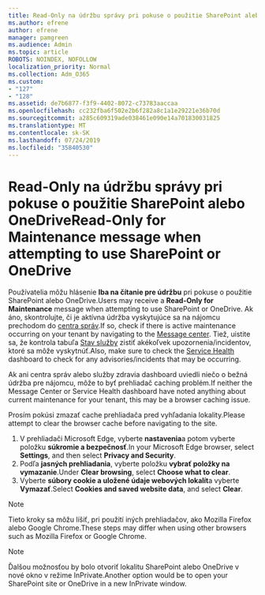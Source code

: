 ```yaml
---
title: Read-Only na údržbu správy pri pokuse o použitie SharePoint alebo OneDrive
ms.author: efrene
author: efrene
manager: pamgreen
ms.audience: Admin
ms.topic: article
ROBOTS: NOINDEX, NOFOLLOW
localization_priority: Normal
ms.collection: Adm_O365
ms.custom:
- "127"
- "128"
ms.assetid: de7b6877-f3f9-4402-8072-c73783aaccaa
ms.openlocfilehash: cc232fba6f502e2b6f282a8c1a1e29221e36b70d
ms.sourcegitcommit: a285c609319ade038461e090e14a701830031825
ms.translationtype: MT
ms.contentlocale: sk-SK
ms.lasthandoff: 07/24/2019
ms.locfileid: "35840530"
---
```

# <a name="read-only-for-maintenance-message-when-attempting-to-use-sharepoint-or-onedrive"></a><span data-ttu-id="2fac8-102">Read-Only na údržbu správy pri pokuse o použitie SharePoint alebo OneDrive</span><span class="sxs-lookup"><span data-stu-id="2fac8-102">Read-Only for Maintenance message when attempting to use SharePoint or OneDrive</span></span>

<span data-ttu-id="2fac8-103">Používatelia môžu hlásenie **Iba na čítanie pre údržbu** pri pokuse o použitie SharePoint alebo OneDrive.</span><span class="sxs-lookup"><span data-stu-id="2fac8-103">Users may receive a **Read-Only for Maintenance** message when attempting to use SharePoint or OneDrive.</span></span>  <span data-ttu-id="2fac8-104">Ak áno, skontrolujte, či je aktívna údržba vyskytujúce sa na nájomcu prechodom do [centra správ](https://portal.office.com/adminportal/home#/MessageCenter).</span><span class="sxs-lookup"><span data-stu-id="2fac8-104">If so, check if there is active maintenance occurring on your tenant by navigating to the [Message center](https://portal.office.com/adminportal/home#/MessageCenter).</span></span> <span data-ttu-id="2fac8-105">Tiež, uistite sa, že kontrola tabuľa [Stav služby](https://portal.office.com/adminportal/home#/servicehealth) zistiť akékoľvek upozornenia/incidentov, ktoré sa môže vyskytnúť.</span><span class="sxs-lookup"><span data-stu-id="2fac8-105">Also, make sure to check the [Service Health](https://portal.office.com/adminportal/home#/servicehealth) dashboard to check for any advisories/incidents that may be occurring.</span></span>

<span data-ttu-id="2fac8-106">Ak ani centra správ alebo služby zdravia dashboard uviedli niečo o bežná údržba pre nájomcu, môže to byť prehliadač caching problém.</span><span class="sxs-lookup"><span data-stu-id="2fac8-106">If neither the Message Center or Service Health dashboard have noted anything about current maintenance for your tenant, this may be a browser caching issue.</span></span>

<span data-ttu-id="2fac8-107">Prosím pokúsi zmazať cache prehliadača pred vyhľadania lokality.</span><span class="sxs-lookup"><span data-stu-id="2fac8-107">Please attempt to clear the browser cache before navigating to the site.</span></span>

1. <span data-ttu-id="2fac8-108">V prehliadači Microsoft Edge, vyberte **nastavenia**a potom vyberte položku **súkromie a bezpečnosť**.</span><span class="sxs-lookup"><span data-stu-id="2fac8-108">In your Microsoft Edge browser, select **Settings**, and then select **Privacy and Security**.</span></span>
2. <span data-ttu-id="2fac8-109">Podľa **jasných prehliadania**, vyberte položku **vybrať položky na vymazanie**.</span><span class="sxs-lookup"><span data-stu-id="2fac8-109">Under **Clear browsing**, select **Choose what to clear**.</span></span>
3. <span data-ttu-id="2fac8-110">Vyberte **súbory cookie a uložené údaje webových lokalít**a vyberte **Vymazať**.</span><span class="sxs-lookup"><span data-stu-id="2fac8-110">Select **Cookies and saved website data**, and select **Clear**.</span></span>

>[!Note] 
> <span data-ttu-id="2fac8-111">Tieto kroky sa môžu líšiť, pri použití iných prehliadačov, ako Mozilla Firefox alebo Google Chrome.</span><span class="sxs-lookup"><span data-stu-id="2fac8-111">These steps may differ when using other browsers such as Mozilla Firefox or Google Chrome.</span></span>

>[!Note] 
> <span data-ttu-id="2fac8-112">Ďalšou možnosťou by bolo otvoriť lokalitu SharePoint alebo OneDrive v nové okno v režime InPrivate.</span><span class="sxs-lookup"><span data-stu-id="2fac8-112">Another option would be to open your SharePoint site or OneDrive in a new InPrivate window.</span></span>